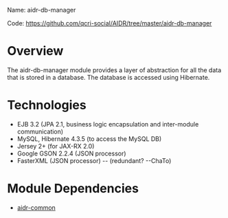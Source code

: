 Name: aidr-db-manager

Code: https://github.com/qcri-social/AIDR/tree/master/aidr-db-manager

# Overview

The aidr-db-manager module provides a layer of abstraction for all the data that is stored in a database. The database is accessed using Hibernate. 

# Technologies

* EJB 3.2 (JPA 2.1, business logic encapsulation and inter-module communication)
* MySQL, Hibernate 4.3.5 (to access the MySQL DB)
* Jersey 2+ (for JAX-RX 2.0)
* Google GSON 2.2.4 (JSON processor)
* FasterXML (JSON processor) -- (redundant? --ChaTo)

# Module Dependencies

* [aidr-common](Common)

